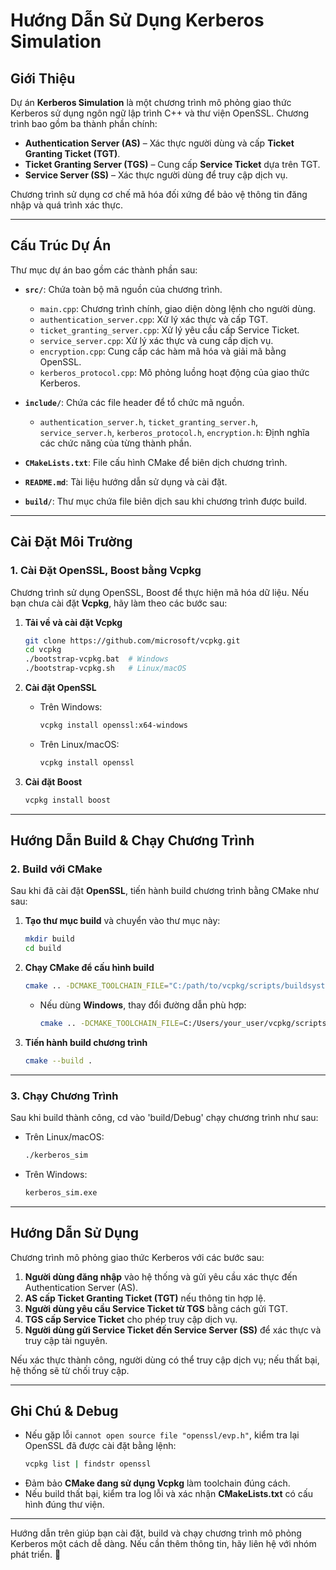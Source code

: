 # **Hướng Dẫn Sử Dụng Kerberos Simulation**

## **Giới Thiệu**  
Dự án **Kerberos Simulation** là một chương trình mô phỏng giao thức Kerberos sử dụng ngôn ngữ lập trình C++ và thư viện OpenSSL. Chương trình bao gồm ba thành phần chính:  

- **Authentication Server (AS)** – Xác thực người dùng và cấp **Ticket Granting Ticket (TGT)**.  
- **Ticket Granting Server (TGS)** – Cung cấp **Service Ticket** dựa trên TGT.  
- **Service Server (SS)** – Xác thực người dùng để truy cập dịch vụ.  

Chương trình sử dụng cơ chế mã hóa đối xứng để bảo vệ thông tin đăng nhập và quá trình xác thực.

---

## **Cấu Trúc Dự Án**  
Thư mục dự án bao gồm các thành phần sau:  

- **`src/`**: Chứa toàn bộ mã nguồn của chương trình.  
  - `main.cpp`: Chương trình chính, giao diện dòng lệnh cho người dùng.  
  - `authentication_server.cpp`: Xử lý xác thực và cấp TGT.  
  - `ticket_granting_server.cpp`: Xử lý yêu cầu cấp Service Ticket.  
  - `service_server.cpp`: Xử lý xác thực và cung cấp dịch vụ.  
  - `encryption.cpp`: Cung cấp các hàm mã hóa và giải mã bằng OpenSSL.  
  - `kerberos_protocol.cpp`: Mô phỏng luồng hoạt động của giao thức Kerberos.  

- **`include/`**: Chứa các file header để tổ chức mã nguồn.  
  - `authentication_server.h`, `ticket_granting_server.h`, `service_server.h`, `kerberos_protocol.h`, `encryption.h`: Định nghĩa các chức năng của từng thành phần.  

- **`CMakeLists.txt`**: File cấu hình CMake để biên dịch chương trình.  
- **`README.md`**: Tài liệu hướng dẫn sử dụng và cài đặt.  
- **`build/`**: Thư mục chứa file biên dịch sau khi chương trình được build.  

---

## **Cài Đặt Môi Trường**  

### **1. Cài Đặt OpenSSL, Boost bằng Vcpkg**  
Chương trình sử dụng OpenSSL, Boost để thực hiện mã hóa dữ liệu. Nếu bạn chưa cài đặt **Vcpkg**, hãy làm theo các bước sau:  

1. **Tải về và cài đặt Vcpkg**  
   ```sh
   git clone https://github.com/microsoft/vcpkg.git
   cd vcpkg
   ./bootstrap-vcpkg.bat  # Windows
   ./bootstrap-vcpkg.sh   # Linux/macOS
   ```

2. **Cài đặt OpenSSL**  
   - Trên Windows:  
     ```sh
     vcpkg install openssl:x64-windows
     ```
   - Trên Linux/macOS:  
     ```sh
     vcpkg install openssl
     ```

3. **Cài đặt Boost**  
     ```sh
     vcpkg install boost
     ```
---

## **Hướng Dẫn Build & Chạy Chương Trình**  

### **2. Build với CMake**  
Sau khi đã cài đặt **OpenSSL**, tiến hành build chương trình bằng CMake như sau:  

1. **Tạo thư mục build** và chuyển vào thư mục này:  
   ```sh
   mkdir build
   cd build
   ```

2. **Chạy CMake để cấu hình build**  
   ```sh
   cmake .. -DCMAKE_TOOLCHAIN_FILE="C:/path/to/vcpkg/scripts/buildsystems/vcpkg.cmake"
   ```

   - Nếu dùng **Windows**, thay đổi đường dẫn phù hợp:  
     ```sh
     cmake .. -DCMAKE_TOOLCHAIN_FILE=C:/Users/your_user/vcpkg/scripts/buildsystems/vcpkg.cmake
     ```

3. **Tiến hành build chương trình**  
   ```sh
   cmake --build .
   ```

---

### **3. Chạy Chương Trình**  
Sau khi build thành công, cd vào 'build/Debug' chạy chương trình như sau:  

- Trên Linux/macOS:  
  ```sh
  ./kerberos_sim
  ```

- Trên Windows:  
  ```sh
  kerberos_sim.exe
  ```

---

## **Hướng Dẫn Sử Dụng**  
Chương trình mô phỏng giao thức Kerberos với các bước sau:  

1. **Người dùng đăng nhập** vào hệ thống và gửi yêu cầu xác thực đến Authentication Server (AS).  
2. **AS cấp Ticket Granting Ticket (TGT)** nếu thông tin hợp lệ.  
3. **Người dùng yêu cầu Service Ticket từ TGS** bằng cách gửi TGT.  
4. **TGS cấp Service Ticket** cho phép truy cập dịch vụ.  
5. **Người dùng gửi Service Ticket đến Service Server (SS)** để xác thực và truy cập tài nguyên.  

Nếu xác thực thành công, người dùng có thể truy cập dịch vụ; nếu thất bại, hệ thống sẽ từ chối truy cập.

---

## **Ghi Chú & Debug**  
- Nếu gặp lỗi `cannot open source file "openssl/evp.h"`, kiểm tra lại OpenSSL đã được cài đặt bằng lệnh:  
  ```sh
  vcpkg list | findstr openssl
  ```
- Đảm bảo **CMake đang sử dụng Vcpkg** làm toolchain đúng cách.  
- Nếu build thất bại, kiểm tra log lỗi và xác nhận **CMakeLists.txt** có cấu hình đúng thư viện.  

---

Hướng dẫn trên giúp bạn cài đặt, build và chạy chương trình mô phỏng Kerberos một cách dễ dàng. Nếu cần thêm thông tin, hãy liên hệ với nhóm phát triển. 🚀
